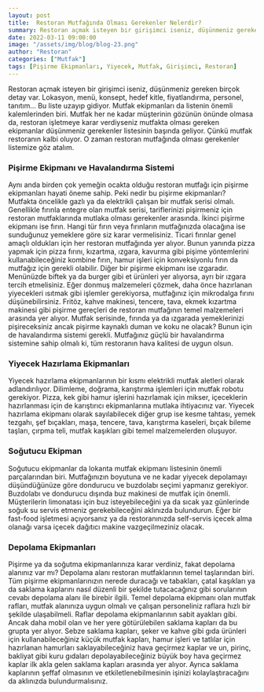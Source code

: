 ```yaml
---
layout: post
title:  Restoran Mutfağında Olması Gerekenler Nelerdir?   
summary: Restoran açmak isteyen bir girişimci iseniz, düşünmeniz gereken birçok detay var.
date: 2022-03-11 09:00:00
image: "/assets/img/blog/blog-23.png"
author: "Restoran"
categories: ["Mutfak"]
tags: [Pişirme Ekipmanları, Yiyecek, Mutfak, Girişimci, Restoran]
---
```

Restoran açmak isteyen bir girişimci iseniz, düşünmeniz gereken birçok detay var. Lokasyon, menü, konsept, hedef kitle, fiyatlandırma, personel, tanıtım… Bu liste uzayıp gidiyor. Mutfak ekipmanları da listenin önemli kalemlerinden biri. Mutfak her ne kadar müşterinin gözünün önünde olmasa da, restoran işletmeye karar verdiyseniz mutfakta olması gereken ekipmanlar düşünmeniz gerekenler listesinin başında geliyor. Çünkü mutfak restoranın kalbi oluyor. O zaman restoran mutfağında olması gerekenler listemize göz atalım.


### Pişirme Ekipmanı ve Havalandırma Sistemi

Aynı anda birden çok yemeğin ocakta olduğu restoran mutfağı için pişirme ekipmanları hayati öneme sahip. Peki nedir bu pişirme ekipmanları? Mutfakta öncelikle gazlı ya da elektrikli çalışan bir mutfak serisi olmalı. Genellikle fırınla entegre olan mutfak serisi, tariflerinizi pişirmeniz için restoran mutfaklarında mutlaka olması gerekenler arasında. İkinci pişirme ekipmanı ise fırın. Hangi tür fırın veya fırınların mutfağınızda olacağına ise sunduğunuz yemeklere göre siz karar vermelisiniz. Ticari fırınlar genel amaçlı oldukları için her restoran mutfağında yer alıyor. Bunun yanında pizza yapmak için pizza fırını, kızartma, ızgara, kavurma gibi pişime yöntemlerini kullanabileceğiniz kombine fırın, hamur işleri için konveksiyonlu fırın da mutfağız için gerekli olabilir. Diğer bir pişirme ekipmanı ise ızgaradır. Menünüzde biftek ya da burger gibi et ürünleri yer alıyorsa, ayrı bir ızgara tercih etmelisiniz. Eğer donmuş malzemeleri çözmek, daha önce hazırlanan yiyecekleri ısıtmak gibi işlemler gerekiyorsa, mutfağınız için mikrodalga fırını düşünebilirsiniz. Fritöz, kahve makinesi, tencere, tava, ekmek kızartma makinesi gibi pişirme gereçleri de restoran mutfağının temel malzemeleri arasında yer alıyor.  Mutfak serisinde, fırında ya da ızgarada yemeklerinizi pişireceksiniz ancak pişirme kaynaklı duman ve koku ne olacak? Bunun için de havalandırma sistemi gerekli. Mutfağınız güçlü bir havalandırma sistemine sahip olmalı ki, tüm restoranın hava kalitesi de uygun olsun.  

### Yiyecek Hazırlama Ekipmanları

Yiyecek hazırlama ekipmanlarının bir kısmı elektrikli mutfak aletleri olarak adlandırılıyor. Dilimleme, doğrama, karıştırma işlemleri için mutfak robotu gerekiyor. Pizza, kek gibi hamur işlerini hazırlamak için mikser, içeceklerin hazırlanması için de karıştırıcı ekipmanlarına mutlaka ihtiyacınız var. Yiyecek hazırlama ekipmanı olarak sayılabilecek diğer grup ise kesme tahtası, yemek tezgahı, şef bıçakları, maşa, tencere, tava, karıştırma kaseleri, bıçak bileme taşları, çırpma teli, mutfak kaşıkları gibi temel malzemelerden oluşuyor.

### Soğutucu Ekipman

Soğutucu ekipmanlar da lokanta mutfak ekipmanı listesinin önemli parçalarından biri. Mutfağınızın boyutuna ve ne kadar yiyecek depolamayı düşündüğünüze göre dondurucu ve buzdolabı seçimi yapmanız gerekiyor. Buzdolabı ve dondurucu dışında buz makinesi de mutfak için önemli. Müşterilerin limonatası için buz isteyebileceğini ya da sıcak yaz günlerinde soğuk su servis etmeniz gerekebileceğini aklınızda bulundurun. Eğer bir fast-food işletmesi açıyorsanız ya da restoranınızda self-servis içecek alma olanağı varsa içecek dağıtıcı makine vazgeçilmeziniz olacak.

### Depolama Ekipmanları

Pişirme ya da soğutma ekipmanlarınıza karar verdiniz, fakat depolama alanınız var mı? Depolama alanı restoran mutfaklarının temel taşlarından biri. Tüm pişirme ekipmanlarınızın nerede duracağı ve  tabakları, çatal kaşıkları ya da saklama kaplarını nasıl düzenli bir şekilde tutacacağınız gibi sorularının cevabı depolama alanı ile birebir ilgili. Temel depolama ekipmanı olan mutfak rafları, mutfak alanınıza uygun olmalı ve çalışan personeliniz raflara hızlı bir şekilde ulaşabilmeli. Raflar depolama ekipmanlarının sabit ayakları gibi. Ancak daha mobil olan ve her yere götürülebilen saklama kapları da bu grupta yer alıyor. Sebze saklama kapları, şeker ve kahve gibi gıda ürünleri için kullanabileceğiniz küçük mutfak kapları, hamur işleri ve tatlılar için hazırlanan hamurları saklayabileceğiniz hava geçirmez kaplar ve un, pirinç, bakliyat gibi kuru gıdaları depolayabileceğiniz büyük boy hava geçirmez kaplar ilk akla gelen saklama kapları arasında yer alıyor. Ayrıca saklama kaplarının şeffaf olmasının ve etkiletlenebilmesinin işinizi kolaylaştıracağını da aklınızda bulundurmalısınız.


